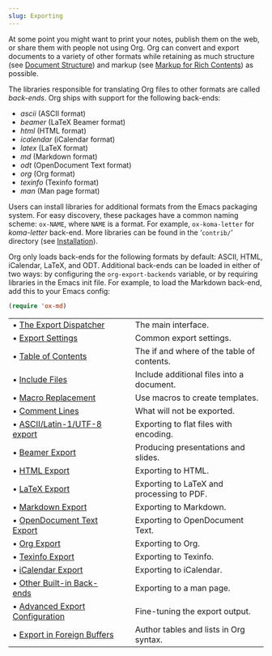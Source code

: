 ```yaml
---
slug: Exporting
---
```


At some point you might want to print your notes, publish them on the web, or share them with people not using Org. Org can convert and export documents to a variety of other formats while retaining as much structure (see [Document Structure](/docs/org/Document-Structure)) and markup (see [Markup for Rich Contents](/docs/org/Markup-for-Rich-Contents)) as possible.

The libraries responsible for translating Org files to other formats are called *back-ends*. Org ships with support for the following back-ends:

*   *ascii* (ASCII format)
*   *beamer* (LaTeX Beamer format)
*   *html* (HTML format)
*   *icalendar* (iCalendar format)
*   *latex* (LaTeX format)
*   *md* (Markdown format)
*   *odt* (OpenDocument Text format)
*   *org* (Org format)
*   *texinfo* (Texinfo format)
*   *man* (Man page format)

Users can install libraries for additional formats from the Emacs packaging system. For easy discovery, these packages have a common naming scheme: `ox-NAME`, where `NAME` is a format. For example, `ox-koma-letter` for *koma-letter* back-end. More libraries can be found in the ‘`contrib/`’ directory (see [Installation](/docs/org/Installation)).

Org only loads back-ends for the following formats by default: ASCII, HTML, iCalendar, LaTeX, and ODT. Additional back-ends can be loaded in either of two ways: by configuring the `org-export-backends` variable, or by requiring libraries in the Emacs init file. For example, to load the Markdown back-end, add this to your Emacs config:

```lisp
(require 'ox-md)
```

|                                                                                      |    |                                            |
| :----------------------------------------------------------------------------------- | -- | :----------------------------------------- |
| • [The Export Dispatcher](/docs/org/The-Export-Dispatcher)                           |    | The main interface.                        |
| • [Export Settings](/docs/org/Export-Settings)                                       |    | Common export settings.                    |
| • [Table of Contents](/docs/org/Table-of-Contents)                                   |    | The if and where of the table of contents. |
| • [Include Files](/docs/org/Include-Files)                                           |    | Include additional files into a document.  |
| • [Macro Replacement](/docs/org/Macro-Replacement)                                   |    | Use macros to create templates.            |
| • [Comment Lines](/docs/org/Comment-Lines)                                           |    | What will not be exported.                 |
| • [ASCII/Latin-1/UTF-8 export](/docs/org/ASCII_002fLatin_002d1_002fUTF_002d8-export) |    | Exporting to flat files with encoding.     |
| • [Beamer Export](/docs/org/Beamer-Export)                                           |    | Producing presentations and slides.        |
| • [HTML Export](/docs/org/HTML-Export)                                               |    | Exporting to HTML.                         |
| • [LaTeX Export](/docs/org/LaTeX-Export)                                             |    | Exporting to LaTeX and processing to PDF.  |
| • [Markdown Export](/docs/org/Markdown-Export)                                       |    | Exporting to Markdown.                     |
| • [OpenDocument Text Export](/docs/org/OpenDocument-Text-Export)                     |    | Exporting to OpenDocument Text.            |
| • [Org Export](/docs/org/Org-Export)                                                 |    | Exporting to Org.                          |
| • [Texinfo Export](/docs/org/Texinfo-Export)                                         |    | Exporting to Texinfo.                      |
| • [iCalendar Export](/docs/org/iCalendar-Export)                                     |    | Exporting to iCalendar.                    |
| • [Other Built-in Back-ends](/docs/org/Other-Built_002din-Back_002dends)             |    | Exporting to a man page.                   |
| • [Advanced Export Configuration](/docs/org/Advanced-Export-Configuration)           |    | Fine-tuning the export output.             |
| • [Export in Foreign Buffers](/docs/org/Export-in-Foreign-Buffers)                   |    | Author tables and lists in Org syntax.     |
